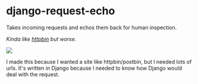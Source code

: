 # django-request-echo

Takes incoming requests and echos them back for human inspection.

*Kinda like [httpbin] but worse.*

![](http://24.media.tumblr.com/tumblr_m3k58aIED71qbx51ho1_250.gif)

I made this because I wanted a site like httpbin/postbin, but I needed lots of
urls. It's written in Django because I needed to know how Django would deal with
the request.

  [httpbin]: http://httpbin.org/
